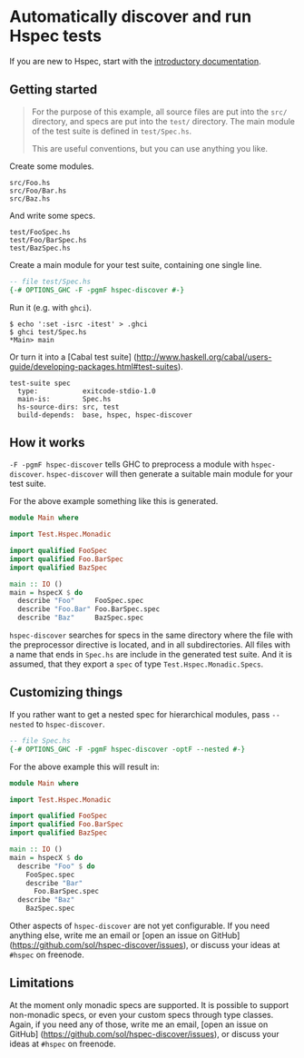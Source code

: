 # Automatically discover and run Hspec tests

If you are new to Hspec, start with the [introductory documentation](http://hspec.github.com/).

## Getting started

> For the purpose of this example, all source files are put into the `src/`
> directory, and specs are put into the `test/` directory.  The main module of
> the test suite is defined in `test/Spec.hs`.
>
> This are useful conventions, but you can
> use anything you like.

Create some modules.

```
src/Foo.hs
src/Foo/Bar.hs
src/Baz.hs
```

And write some specs.

```
test/FooSpec.hs
test/Foo/BarSpec.hs
test/BazSpec.hs
```
Create a main module for your test suite, containing one single line.

```haskell
-- file test/Spec.hs
{-# OPTIONS_GHC -F -pgmF hspec-discover #-}
```

Run it (e.g. with `ghci`).

```
$ echo ':set -isrc -itest' > .ghci
$ ghci test/Spec.hs
*Main> main
```

Or turn it into a [Cabal test suite]
(http://www.haskell.org/cabal/users-guide/developing-packages.html#test-suites).

```
test-suite spec
  type:           exitcode-stdio-1.0
  main-is:        Spec.hs
  hs-source-dirs: src, test
  build-depends:  base, hspec, hspec-discover
```

## How it works

`-F -pgmF hspec-discover` tells GHC to preprocess a module with
`hspec-discover`.  `hspec-discover` will then generate a suitable main module
for your test suite.

For the above example something like this is generated.

```haskell
module Main where

import Test.Hspec.Monadic

import qualified FooSpec
import qualified Foo.BarSpec
import qualified BazSpec

main :: IO ()
main = hspecX $ do
  describe "Foo"     FooSpec.spec
  describe "Foo.Bar" Foo.BarSpec.spec
  describe "Baz"     BazSpec.spec
```

`hspec-discover` searches for specs in the same directory where the file with
the preprocessor directive is located, and in all subdirectories.  All files
with a name that ends in `Spec.hs` are include in the generated test suite.
And it is assumed, that they export a `spec` of type
`Test.Hspec.Monadic.Specs`.

## Customizing things

If you rather want to get a nested spec for hierarchical modules, pass
`--nested` to `hspec-discover`.

```haskell
-- file Spec.hs
{-# OPTIONS_GHC -F -pgmF hspec-discover -optF --nested #-}
```

For the above example this will result in:

```haskell
module Main where

import Test.Hspec.Monadic

import qualified FooSpec
import qualified Foo.BarSpec
import qualified BazSpec

main :: IO ()
main = hspecX $ do
  describe "Foo" $ do
    FooSpec.spec
    describe "Bar"
      Foo.BarSpec.spec
  describe "Baz"
    BazSpec.spec
```

Other aspects of `hspec-discover` are not yet configurable.  If you need
anything else, write me an email or [open an issue on GitHub]
(https://github.com/sol/hspec-discover/issues), or discuss your ideas at
`#hspec` on freenode.

## Limitations

At the moment only monadic specs are supported.  It is possible to support
non-monadic specs, or even your custom specs through type classes.  Again, if
you need any of those, write me an email, [open an issue on GitHub]
(https://github.com/sol/hspec-discover/issues), or discuss your ideas at
`#hspec` on freenode.
